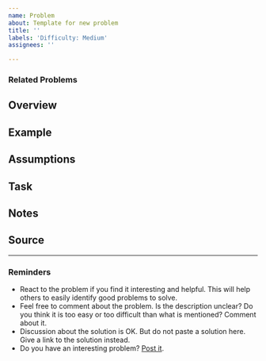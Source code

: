 ```yaml
---
name: Problem
about: Template for new problem
title: ''
labels: 'Difficulty: Medium'
assignees: ''

---
```


<!-- 
The HTML comment like this is for guidlines to editor/creator of a problem. 
Please do not remove any such comments unless you created it.

**Use Labels**
There are five difficulty levels: very easy, easy, medium, hard, very hard. Mention exactly one that represents the difficulty level of your problem.
There are some labels representing topics, example - Design Patterns, SOLID, refactoring and more. Use any number of such labels that is related to your problem.
Using correct labels will help people finding the problem they need easily.
-->
### Related Problems
<!-- 
Link the related problems. Specially consider the following cases:
* Is it required/recommended to solve another problem before trying this one?
* Is solving another problem make solving this one easy?
* Is this a varient of another problem?
-->

## Overview
<!-- 
Give a overview of the problem.
This section is mandatory
-->

## Example
<!-- 
Give some examples of scenario for better understanding.
Try to use specific names and numbers.
Bad example: Age of person 1 is x
Good example: Age of Fatema is 30 years

This section is highly recommended, but not mandatory.
-->

## Assumptions
<!-- 
If there are some assumption that the solver should have, mention here.
This section is optional.
-->

## Task
<!-- 
Specifically mention what to do.
This section is mandatory.
-->

## Notes
<!-- 
Is there something else you need so say? Anything!
This section is optional.
-->

## Source
<!-- 
Did you collect the problem from another source? Please mention with link if possible.
This section is optional.
-->

---
<!-- Leave this part as it is -->
### Reminders
* React to the problem if you find it interesting and helpful. This will help others to easily identify good problems to solve.
* Feel free to comment about the problem. Is the description unclear? Do you think it is too easy or too difficult than what is mentioned? Comment about it.
* Discussion about the solution is OK. But do not paste a solution here. Give a link to the solution instead.
* Do you have an interesting problem? [Post it](https://github.com/iut-cse/oo-problem-catalog/issues/new).
